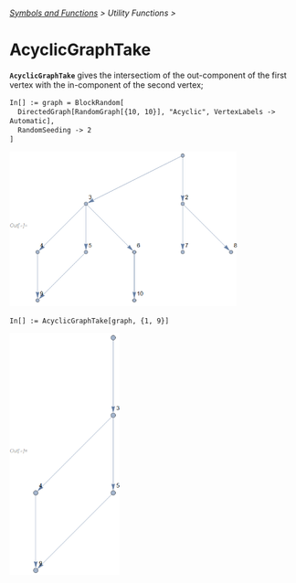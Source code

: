 ###### [Symbols and Functions](/README.md#symbols-and-functions) > Utility Functions >

# AcyclicGraphTake

**`AcyclicGraphTake`** gives the intersectiom of the out-component of the first vertex 
with the in-component of the second vertex;

```wl
In[] := graph = BlockRandom[
  DirectedGraph[RandomGraph[{10, 10}], "Acyclic", VertexLabels -> Automatic], 
  RandomSeeding -> 2
]
```

<img src="/Documentation/Images/AcyclicGraphTakeInput.png" width="398.4">

```wl
In[] := AcyclicGraphTake[graph, {1, 9}]
```

<img src="/Documentation/Images/AcyclicGraphTakeOutput.png" width="193.2">
